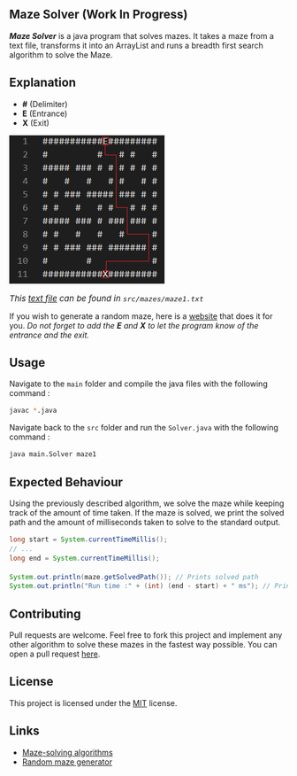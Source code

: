 ## Maze Solver (Work In Progress)

**_Maze Solver_** is a java program that solves mazes. It takes a maze from a text file, transforms it into an ArrayList and runs a breadth first search algorithm to solve the Maze.

## Explanation

- **#** (Delimiter)
- **E** (Entrance)
- **X** (Exit)

![maze1](./public/maze1.png)

<span style="font-size: 15px">_This [text file](/src/mazes/maze1.txt) can be found in `src/mazes/maze1.txt`_</span>

If you wish to generate a random maze, here is a [website](https://thenerdshow.com/amaze.html) that does it for you. _Do not forget to add the **E** and **X** to let the program know of the entrance and the exit._

## Usage

Navigate to the `main` folder and compile the java files with the following command :

```bash
javac *.java
```

Navigate back to the `src` folder and run the `Solver.java` with the following command :

```bash
java main.Solver maze1
```

## Expected Behaviour

Using the previously described algorithm, we solve the maze while keeping track of the amount of time taken. If the maze is solved, we print the solved path and the amount of milliseconds taken to solve to the standard output.

```java
long start = System.currentTimeMillis();
// ...
long end = System.currentTimeMillis();

System.out.println(maze.getSolvedPath()); // Prints solved path
System.out.println("Run time :" + (int) (end - start) + " ms"); // Prints time taken to solve
```

## Contributing

Pull requests are welcome. Feel free to fork this project and implement any other algorithm to solve these mazes in the fastest way possible. You can open a pull request [here](https://github.com/ousmanebarry/MazeSolver/pulls).

## License

This project is licensed under the [MIT](/LICENSE) license.

## Links

- [Maze-solving algorithms](https://en.wikipedia.org/wiki/Maze-solving_algorithm)
- [Random maze generator](https://thenerdshow.com/amaze.html)
